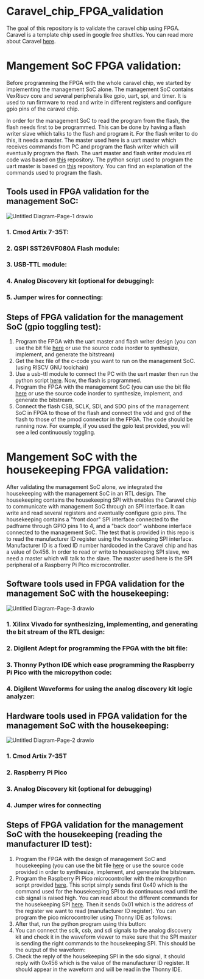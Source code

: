 # Caravel_chip_FPGA_validation 

The goal of this repository is to validate the caravel chip using FPGA. Caravel is a template chip used in google free shuttles. You can read more about Caravel [here](https://github.com/efabless/caravel). 

# Mangement SoC FPGA validation:

Before programming the FPGA with the whole caravel chip, we started by implementing the management SoC alone. The management SoC contains VexRiscv core and several peripherals like gpio, uart, spi, and timer. It is used to run firmware to read and write in different registers and configure gpio pins of the caravel chip.

In order for the management SoC to read the program from the flash, the flash needs first to be programmed. This can be done by having a flash writer slave which talks to the flash and program it. For the flash writer to do this, it needs a master. The master used here is a uart master which receives commands from PC and program the flash writer which will eventually  program the flash. The uart master and flash writer modules rtl code was based on [this](https://github.com/shalan/SoCBUS ) repository.  The python script used to program the uart master is based on [this](https://github.com/nabadawy/Chameleon_SoC_with-SST26VF080A-flash-/tree/main) repository. You can find an explanation of the commands used to program the flash. 

## Tools used in FPGA validation for the management SoC:
![Untitled Diagram-Page-1 drawio](https://user-images.githubusercontent.com/79912650/201472822-8a278966-c80b-4a12-a84a-ba6f0bad51df.png)


### 1. Cmod Artix 7-35T:
### 2. QSPI SST26VF080A Flash module:
### 3. USB-TTL module:
### 4. Analog Discovery kit (optional for debugging):
### 5. Jumper wires for connecting:


## Steps of FPGA validation for the management SoC (gpio toggling test):

1. Program the FPGA with the uart master and flash writer design (you can use the bit file [here](https://github.com/NouranAbdelaziz/Caravel_chip_FPGA_validation/blob/main/Flash_programming/bit_file/uart_flash_writer.bit ) or use the source code inorder to synthesize, implement, and generate the bitstream)
2. Get the hex file of the c-code you want to run on the management SoC. (using RISCV GNU toolchain)
3. Use a usb-ttl module to connect the PC with the usrt master then run the python script [here](https://github.com/NouranAbdelaziz/Caravel_chip_FPGA_validation/blob/main/Flash_programming/script.py ). Now, the flash is programmed.
4. Program the FPGA with the management SoC (you can use the bit file [here](https://github.com/NouranAbdelaziz/Caravel_chip_FPGA_validation/blob/main/mgmt_SoC_FPGA_validation/bit_file/mgmt_soc.bit ) or use the source code inorder to synthesize, implement, and generate the bitstream.
5. Connect the flash CSB, SCLK, SDI, and SDO pins of the management SoC in FPGA to those of the flash and connect the vdd and gnd of the flash to those of the pmod connector in the FPGA. The code should be running now. For example, if you used the gpio test provided, you will see a led continuously toggling. 

# Mangement SoC with the housekeeping FPGA validation:

After validating the management SoC alone, we integrated the housekeeping with the management SoC in an RTL design. The housekeeping contains the housekeeping SPI with enables the Caravel chip to communicate with management SoC through an SPI interface. It can write and read several registers and eventually configure gpio pins. 
The housekeeping contains a "front door" SPI interface connected to the padframe through GPIO pins 1 to 4, and a "back door" wishbone interface connected to the management SoC. The test that is provided in this repo is to read the manufacturer ID register using the housekeeping SPI interface. Manufacturer ID is a fixed ID number hardcoded in the Caravel chip and has a value of 0x456. In order to read or write to housekeeping SPI slave, we need a master which will talk to the slave. The master used here is the SPI peripheral of a  Raspberry Pi Pico microcontroller. 

## Software tools used in FPGA validation for the management SoC with the housekeeping:
![Untitled Diagram-Page-3 drawio](https://user-images.githubusercontent.com/79912650/201472941-6656a9e5-51a8-4a4f-bdf5-b34eaa2d0907.png)

### 1. Xilinx Vivado for synthesizing, implementing, and generating the bit stream of the RTL design:
### 2. Digilent Adept for programming the FPGA with the bit file:
### 3. Thonny Python IDE which ease programming the Raspberry Pi Pico with the micropython code:
### 4. Digilent Waveforms for using the analog discovery kit logic analyzer:

## Hardware tools used in FPGA validation for the management SoC with the housekeeping:
![Untitled Diagram-Page-2 drawio](https://user-images.githubusercontent.com/79912650/201472853-d9bd0abd-edc6-47fb-a49e-728dd564f366.png)

### 1. Cmod Artix 7-35T
### 2. Raspberry Pi Pico
### 3. Analog Discovery kit (optional for debugging)
### 4. Jumper wires for connecting


## Steps of FPGA validation for the management SoC with the housekeeping (reading the manufacturer ID test):

1. Program the FPGA with the design of management SoC and housekeeping (you can use the bit file [here](https://github.com/NouranAbdelaziz/Caravel_chip_FPGA_validation/blob/main/mgmt_SoC_with_HK_FPGA_validation/bit_file/mgmt_soc_hk_38.bit) or use the source code provided in order to synthesize, implement, and generate the bitstream. 
2. Program the Raspberry Pi Pico microcontroller with the micropython script provided [here](https://github.com/NouranAbdelaziz/Caravel_chip_FPGA_validation/blob/main/mgmt_SoC_with_HK_FPGA_validation/Micropython%20script%20for%20pico/spi_pico.py). This script simply sends first 0x40 which is the command used for the housekeeping SPI to do continuous read until the csb signal is raised high. You can read about the different commands for the housekeeping SPI [here](https://caravel-harness.readthedocs.io/en/latest/housekeeping-spi.html). Then it sends 0x01 which is the address of the register we want to read (manufacturer ID register). You can program the pico microcontroller using Thonny IDE as follows:
3. After that, run the python program using this button:
4. You can connect the sclk, csb, and sdi signals to the analog discovery kit and check it in the waveform viewer to make sure that the SPI master is sending the right commands to the housekeeping SPI. This should be the output of the waveform:
5. Check the reply of the housekeeping SPI in the sdo signal, it should reply with 0x456 which is the value of the manufacturer ID register. It should appear in the waveform and will be read in the Thonny IDE. 
 
